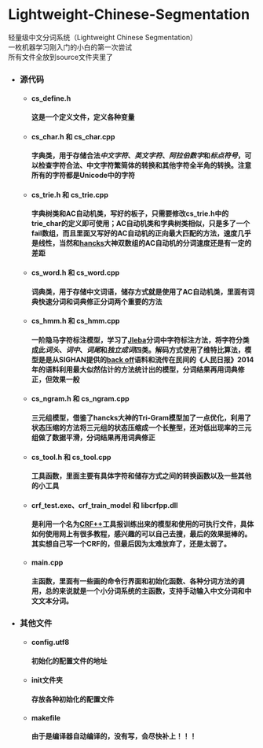 # Lightweight-Chinese-Segmentation
轻量级中文分词系统（Lightweight Chinese Segmentation）  
一枚机器学习刚入门的小白的第一次尝试  
所有文件全放到source文件夹里了  



- ### 源代码

  - #### cs_define.h

    **这是一个定义文件，定义各种变量**

  - #### cs_char.h 和 cs_char.cpp

    **字典类，用于存储合法*中文字符*、*英文字符*、*阿拉伯数字*和*标点符号*，可以检查字符合法、中文字符繁简体的转换和其他字符全半角的转换。注意所有的字符都是Unicode中的字符**

  - #### cs_trie.h 和 cs_trie.cpp

    **字典树类和AC自动机类，写好的板子，只需要修改cs_trie.h中的trie_char的定义即可使用；AC自动机类和字典树类相似，只是多了一个fail数组，而且里面又写好的AC自动机的正向最大匹配的方法，速度几乎是线性，当然和[hancks](<https://github.com/hankcs/AhoCorasickDoubleArrayTrie> )大神双数组的AC自动机的分词速度还是有一定的差距**

  - #### cs_word.h 和 cs_word.cpp

    **词典类，用于存储中文词语，储存方式就是使用了AC自动机类，里面有词典快速分词和词典修正分词两个重要的方法**

  - #### cs_hmm.h 和 cs_hmm.cpp

    **一阶隐马字符标注模型，学习了[JIeba](https://github.com/fxsjy/jieba)分词中字符标注方法，将字符分类成此*词头*、*词中*、*词尾*和*独立成词*四类。解码方式使用了维特比算法，模型是是从SIGHAN提供的[back off](http://sighan.cs.uchicago.edu/bakeoff2005/)语料和流传在民间的《人民日报》2014年的语料利用最大似然估计的方法统计出的模型，分词结果再用词典修正，但效果一般**

  - #### cs_ngram.h 和 cs_ngram.cpp

    **三元组模型，借鉴了hancks大神的Tri-Gram模型加了一点优化，利用了状态压缩的方法将三元组的状态压缩成一个长整型，还对低出现率的三元组做了数据平滑，分词结果再用词典修正**

  - #### cs_tool.h 和 cs_tool.cpp

    **工具函数，里面主要有具体字符和储存方式之间的转换函数以及一些其他的小工具**

  - #### crf_test.exe、crf_train_model 和 libcrfpp.dll

    **是利用一个名为[CRF++](https://taku910.github.io/crfpp/)工具报训练出来的模型和使用的可执行文件，具体如何使用网上有很多教程，感兴趣的可以自己去搜，最后的效果挺棒的。其实想自己写一个CRF的，但最后因为太难放弃了，还是太弱了。**

  - #### main.cpp

    **主函数，里面有一些画的命令行界面和初始化函数、各种分词方法的调用，总的来说就是一个小分词系统的主函数，支持手动输入中文分词和中文文本分词。**

    

- ### 其他文件

  - #### config.utf8 

    **初始化的配置文件的地址**

  - #### init文件夹

    **存放各种初始化的配置文件**

  - #### makefile

    **由于是编译器自动编译的，没有写，会尽快补上！！！**







